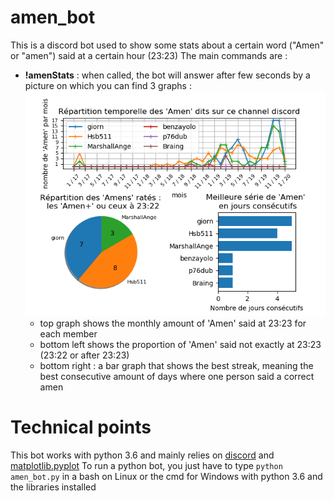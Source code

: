 # amen_bot
This is a discord bot used to show some stats about a certain word ("Amen" or "amen") said at a certain hour (23:23)
The main commands are :
- **!amenStats** : when called, the bot will answer after few seconds by a picture on which you can find 3 graphs :
![the stats](/test.png)
  - top graph shows the monthly amount of 'Amen' said at 23:23 for each member
  - bottom left shows the proportion of 'Amen' said not exactly at 23:23 (23:22 or after 23:23)
  - bottom right : a bar graph that shows the best streak, meaning the best consecutive amount of days where one person said a correct amen

# Technical points
This bot works with python 3.6 and mainly relies on [discord](https://pypi.org/project/discord.py/) and [matplotlib.pyplot](https://matplotlib.org/3.1.1/)
To run a python bot, you just have to type `python amen_bot.py` in a bash on Linux or the cmd for Windows with python 3.6 and the libraries installed
